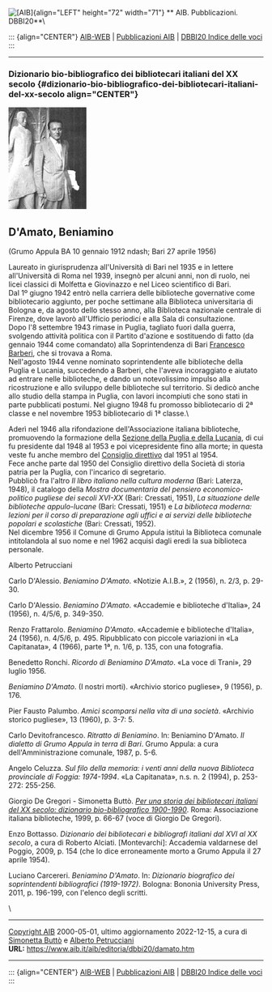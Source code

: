 ![\[AIB\]](/aib/wi/aibv72.gif){align="LEFT" height="72" width="71"}
** AIB. Pubblicazioni. DBBI20**\

::: {align="CENTER"}
[AIB-WEB](/) \| [Pubblicazioni AIB](/pubblicazioni/) \| [DBBI20 Indice
delle voci](dbbi20.htm)
:::

------------------------------------------------------------------------

### Dizionario bio-bibliografico dei bibliotecari italiani del XX secolo {#dizionario-bio-bibliografico-dei-bibliotecari-italiani-del-xx-secolo align="CENTER"}

![\[Ritratto\]](damato.gif)

## D\'Amato, Beniamino

(Grumo Appula BA 10 gennaio 1912 ndash; Bari 27 aprile 1956)

Laureato in giurisprudenza all\'Università di Bari nel 1935 e in lettere
all\'Università di Roma nel 1939, insegnò per alcuni anni, non di ruolo,
nei licei classici di Molfetta e Giovinazzo e nel Liceo scientifico di
Bari.\
Dal 1º giugno 1942 entrò nella carriera delle biblioteche governative
come bibliotecario aggiunto, per poche settimane alla Biblioteca
universitaria di Bologna e, da agosto dello stesso anno, alla Biblioteca
nazionale centrale di Firenze, dove lavorò all\'Ufficio periodici e alla
Sala di consultazione.\
Dopo l\'8 settembre 1943 rimase in Puglia, tagliato fuori dalla guerra,
svolgendo attività politica con il Partito d\'azione e sostituendo di
fatto (da gennaio 1944 come comandato) alla Soprintendenza di Bari
[Francesco Barberi](barberi.htm), che si trovava a Roma.\
Nell\'agosto 1944 venne nominato soprintendente alle biblioteche della
Puglia e Lucania, succedendo a Barberi, che l\'aveva incoraggiato e
aiutato ad entrare nelle biblioteche, e dando un notevolissimo impulso
alla ricostruzione e allo sviluppo delle biblioteche sul territorio. Si
dedicò anche allo studio della stampa in Puglia, con lavori incompiuti
che sono stati in parte pubblicati postumi. Nel giugno 1948 fu promosso
bibliotecario di 2ª classe e nel novembre 1953 bibliotecario di 1ª
classe.\

Aderì nel 1946 alla rifondazione dell\'Associazione italiana
biblioteche, promuovendo la formazione della [Sezione della Puglia e
della Lucania](/aib/stor/sezioni/pug.htm), di cui fu presidente dal 1948
al 1953 e poi vicepresidente fino alla morte; in questa veste fu anche
membro del [Consiglio direttivo](/aib/stor/cariche51.htm) dal 1951 al
1954.\
Fece anche parte dal 1950 del Consiglio direttivo della Società di
storia patria per la Puglia, con l\'incarico di segretario.\
Pubblicò fra l\'altro *Il libro italiano nella cultura moderna* (Bari:
Laterza, 1948), il catalogo della *Mostra documentaria del pensiero
economico-politico pugliese dei secoli XVI-XX* (Bari: Cressati, 1951),
*La situazione delle biblioteche appulo-lucane* (Bari: Cressati, 1951) e
*La biblioteca moderna: lezioni per il corso di preparazione agli uffici
e ai servizi delle biblioteche popolari e scolastiche* (Bari: Cressati,
1952).\
Nel dicembre 1956 il Comune di Grumo Appula istituì la Biblioteca
comunale intitolandola al suo nome e nel 1962 acquisì dagli eredi la sua
biblioteca personale.

Alberto Petrucciani

Carlo D\'Alessio. *Beniamino D\'Amato*. «Notizie A.I.B.», 2 (1956), n.
2/3, p. 29-30.

Carlo D\'Alessio. *Beniamino D\'Amato*. «Accademie e biblioteche
d\'Italia», 24 (1956), n. 4/5/6, p. 349-350.

Renzo Frattarolo. *Beniamino D\'Amato*. «Accademie e biblioteche
d\'Italia», 24 (1956), n. 4/5/6, p. 495. Ripubblicato con piccole
variazioni in «La Capitanata», 4 (1966), parte 1ª, n. 1/6, p. 135, con
una fotografia.

Benedetto Ronchi. *Ricordo di Beniamino D\'Amato*. «La voce di Trani»,
29 luglio 1956.

*Beniamino D\'Amato*. (I nostri morti). «Archivio storico pugliese», 9
(1956), p. 176.

Pier Fausto Palumbo. *Amici scomparsi nella vita di una società*.
«Archivio storico pugliese», 13 (1960), p. 3-7: 5.

Carlo Devitofrancesco. *Ritratto di Beniamino*. In: Beniamino D\'Amato.
*Il dialetto di Grumo Appula in terra di Bari*. Grumo Appula: a cura
dell\'Amministrazione comunale, 1987, p. 5-6.

Angelo Celuzza. *Sul filo della memoria: i venti anni della nuova
Biblioteca provinciale di Foggia: 1974-1994*. «La Capitanata», n.s. n. 2
(1994), p. 253-272: 255-256.

Giorgio De Gregori - Simonetta Buttò. [*Per una storia dei bibliotecari
italiani del XX secolo: dizionario bio-bibliografico
1900-1990*](/aib/editoria/pub065.htm). Roma: Associazione italiana
biblioteche, 1999, p. 66-67 (voce di Giorgio De Gregori).

Enzo Bottasso. *Dizionario dei bibliotecari e bibliografi italiani dal
XVI al XX secolo*, a cura di Roberto Alciati. \[Montevarchi\]: Accademia
valdarnese del Poggio, 2009, p. 154 (che lo dice erroneamente morto a
Grumo Appula il 27 aprile 1954).

Luciano Carcereri. *Beniamino D\'Amato*. In: *Dizionario biografico dei
soprintendenti bibliografici (1919-1972)*. Bologna: Bononia University
Press, 2011, p. 196-199, con l\'elenco degli scritti.

\

------------------------------------------------------------------------

[Copyright AIB](/su-questo-sito/dichiarazione-di-copyright-aib-web/)
2000-05-01, ultimo aggiornamento 2022-12-15, a cura di [Simonetta
Buttò](/aib/redazione3.htm) e [Alberto
Petrucciani](/su-questo-sito/redazione-aib-web/)\
**URL:** https://www.aib.it/aib/editoria/dbbi20/damato.htm

------------------------------------------------------------------------

::: {align="CENTER"}
[AIB-WEB](/) \| [Pubblicazioni AIB](/pubblicazioni/) \| [DBBI20 Indice
delle voci](dbbi20.htm)
:::
